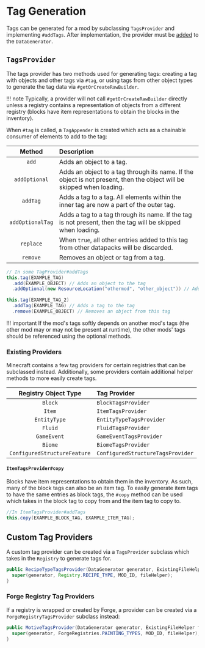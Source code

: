 Tag Generation
==============

Tags can be generated for a mod by subclassing `TagsProvider` and implementing `#addTags`. After implementation, the provider must be [added][datagen] to the `DataGenerator`.

`TagsProvider`
--------------

The tags provider has two methods used for generating tags: creating a tag with objects and other tags via `#tag`, or using tags from other object types to generate the tag data via `#getOrCreateRawBuilder`.

!!! note
    Typically, a provider will not call `#getOrCreateRawBuilder` directly unless a registry contains a representation of objects from a different registry (blocks have item representations to obtain the blocks in the inventory).

When `#tag` is called, a `TagAppender` is created which acts as a chainable consumer of elements to add to the tag:

Method           | Description
:---:            | :---
`add`            | Adds an object to a tag. 
`addOptional`    | Adds an object to a tag through its name. If the object is not present, then the object will be skipped when loading.
`addTag`         | Adds a tag to a tag. All elements within the inner tag are now a part of the outer tag.
`addOptionalTag` | Adds a tag to a tag through its name. If the tag is not present, then the tag will be skipped when loading.
`replace`        | When `true`, all other entries added to this tag from other datapacks will be discarded.
`remove`         | Removes an object or tag from a tag.

```java
// In some TagProvider#addTags
this.tag(EXAMPLE_TAG)
  .add(EXAMPLE_OBJECT) // Adds an object to the tag
  .addOptional(new ResourceLocation("othermod", "other_object")) // Adds an object from another mod to the tag

this.tag(EXAMPLE_TAG_2)
  .addTag(EXAMPLE_TAG) // Adds a tag to the tag
  .remove(EXAMPLE_OBJECT) // Removes an object from this tag
```

!!! important
    If the mod's tags softly depends on another mod's tags (the other mod may or may not be present at runtime), the other mods' tags should be referenced using the optional methods.

### Existing Providers

Minecraft contains a few tag providers for certain registries that can be subclassed instead. Additionally, some providers contain additional helper methods to more easily create tags.

Registry Object Type         | Tag Provider
:---:                        | :---
`Block`                      | `BlockTagsProvider`
`Item`                       | `ItemTagsProvider`
`EntityType`                 | `EntityTypeTagsProvider`
`Fluid`                      | `FluidTagsProvider`
`GameEvent`                  | `GameEventTagsProvider`
`Biome`                      | `BiomeTagsProvider`
`ConfiguredStructureFeature` | `ConfiguredStructureTagsProvider`

#### `ItemTagsProvider#copy`

Blocks have item representations to obtain them in the inventory. As such, many of the block tags can also be an item tag. To easily generate item tags to have the same entries as block tags, the `#copy` method can be used which takes in the block tag to copy from and the item tag to copy to.

```java
//In ItemTagsProvider#addTags
this.copy(EXAMPLE_BLOCK_TAG, EXAMPLE_ITEM_TAG);
```

Custom Tag Providers
--------------------

A custom tag provider can be created via a `TagsProvider` subclass which takes in the `Registry` to generate tags for.

```java
public RecipeTypeTagsProvider(DataGenerator generator, ExistingFileHelper fileHelper) {
  super(generator, Registry.RECIPE_TYPE, MOD_ID, fileHelper);
}
```

### Forge Registry Tag Providers

If a registry is wrapped or created by Forge, a provider can be created via a `ForgeRegistryTagsProvider` subclass instead:

```java
public MotiveTagsProvider(DataGenerator generator, ExistingFileHelper fileHelper) {
  super(generator, ForgeRegistries.PAINTING_TYPES, MOD_ID, fileHelper);
}
```

[datagen]: ../index.md#data-providers
